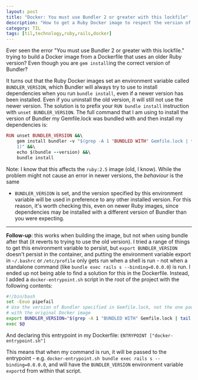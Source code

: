 ```yaml
---
layout: post
title: "Docker: You must use Bundler 2 or greater with this lockfile"
description: "How to get a Ruby Docker image to respect the version of Bundler being installed in a Dockerfile"
category: TIL
tags: [til,technology,ruby,rails,docker]
---
```


Ever seen the error "You must use Bundler 2 or greater with this lockfile."
trying to build a Docker image from a Dockerfile that uses an older Ruby
version? Even though you are `gem install`ing the correct version of Bundler?

It turns out that the  Ruby Docker images set an environment variable called
`BUNDLER_VERSION`, which Bundler will always try to use to install dependencies
when you run `bundle install`, even if a newer version has been installed. Even
if you uninstall the old version, it will still not use the newer version. The
solution is to prefix your `RUN bundle install` instruction with `unset
BUNDLER_VERSION`. The full command that I am using to install the version of
Bundler my Gemfile.lock was bundled with and then install my dependencies is:

``` ruby
RUN unset BUNDLER_VERSION &&\
    gem install bundler -v "$(grep -A 1 "BUNDLED WITH" Gemfile.lock | tail -n
    1)" &&\
    echo $(bundle --version) &&\
    bundle install
```

Note: I know that this affects the `ruby:2.5` image (old, I know). While the
problem might not cause an error in newer versions, the _behaviour_ is the same
- `BUNDLER_VERSION` is set, and the version specified by this environment
variable will be used in preference to any other installed version. For this
reason, it's worth checking this, even on newer Ruby images, since dependencies
may be installed with a different version of Bundler than you were expecting.

---

**Follow-up**: this works when building the image, but not when using bundle
after that (it reverts to trying to use the old version). I tried a range of
things to get this environment variable to persist, but `export BUNDLER_VERSION`
doesn't persist in the container, and putting the environment variable export in
`~/.bashrc` or `/etc/profile` only gets run when a shell is run - not when a
standalone command (like `bundle exec rails s --binding=0.0.0.0`) is run. I
ended up not being able to find a solution for this in the Dockerfile. Instead,
I added a `docker-entrypoint.sh` script in the root of the project with the
following contents:

``` sh
#!/bin/bash
set -Eeuo pipefail
# Use the version of Bundler specified in Gemfile.lock, not the one packaged
# with the original Docker image
export BUNDLER_VERSION="$(grep -A 1 "BUNDLED WITH" Gemfile.lock | tail -n 1)"
exec $@
```

And declaring this entrypoint in my Dockerfile: `ENTRYPOINT
["docker-entrypoint.sh"]`


This means that when my command is run, it will be passed to the entrypoint -
e.g. `docker-entrypoint.sh bundle exec rails s --binding=0.0.0.0`, and will have
the `BUNDLER_VERSION` environment variable `export`d from within that script.